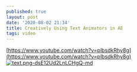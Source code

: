 ```yaml
---
published: true
layout: post
date: '2020-08-02 21:34'
title: Creatively Using Text Animators in AE
tags: video 
---
```

[https://www.youtube.com/watch?v=plbsdkRhy8g](https://www.youtube.com/watch?v=plbsdkRhy8g)  
[![text.png-dsE12Ud2LnLCHgQ-md](https://i.imgur.com/P1kwyOb.png)](https://i.imgur.com/iBgHlbB.png)
